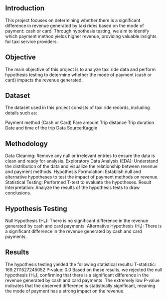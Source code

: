 ## Introduction
This project focuses on determining whether there is a significant difference in revenue generated by taxi rides based on the mode of payment: cash or card. Through hypothesis testing, we aim to identify which payment method yields higher revenue, providing valuable insights for taxi service providers.

## Objective
The main objective of this project is to analyze taxi ride data and perform hypothesis testing to determine whether the mode of payment (cash or card) impacts the revenue generated.

## Dataset
The dataset used in this project consists of taxi ride records, including details such as:

Payment method (Cash or Card)
Fare amount
Trip distance
Trip duration
Date and time of the trip
Data Source:Kaggle

## Methodology
Data Cleaning: Remove any null or irrelevant entries to ensure the data is clean and ready for analysis.
Exploratory Data Analysis (EDA): Understand the distribution of the data and visualize the relationship between revenue and payment methods.
Hypothesis Formulation: Establish null and alternative hypotheses to test the impact of payment methods on revenue.
Statistical Testing: Performed T-test  to evaluate the hypotheses.
Result Interpretation: Analyze the results of the hypothesis tests to draw conclusions.
## Hypothesis Testing
Null Hypothesis (H₀): There is no significant difference in the revenue generated by cash and card payments.
Alternative Hypothesis (H₁): There is a significant difference in the revenue generated by cash and card payments.
## Results
The hypothesis testing yielded the following statistical results:
T-statistic: 169.2111527245052
P-value: 0.0
Based on these results, we rejected the null hypothesis (H₀), confirming that there is a significant difference in the revenue generated by cash and card payments. The extremely low P-value indicates that the observed difference is statistically significant, meaning the mode of payment has a strong impact on the revenue.
